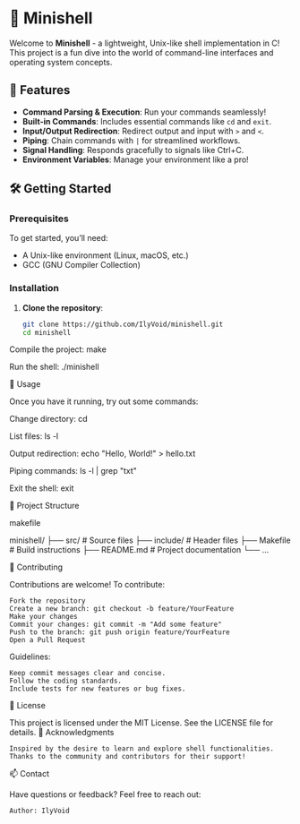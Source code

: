 # 🐚 Minishell

Welcome to **Minishell** - a lightweight, Unix-like shell implementation in C! This project is a fun dive into the world of command-line interfaces and operating system concepts. 

## 🚀 Features

- **Command Parsing & Execution**: Run your commands seamlessly!
- **Built-in Commands**: Includes essential commands like `cd` and `exit`.
- **Input/Output Redirection**: Redirect output and input with `>` and `<`.
- **Piping**: Chain commands with `|` for streamlined workflows.
- **Signal Handling**: Responds gracefully to signals like Ctrl+C.
- **Environment Variables**: Manage your environment like a pro!

## 🛠️ Getting Started

### Prerequisites

To get started, you’ll need:

- A Unix-like environment (Linux, macOS, etc.)
- GCC (GNU Compiler Collection)

### Installation

1. **Clone the repository**:
   ```bash
   git clone https://github.com/IlyVoid/minishell.git
   cd minishell

Compile the project:
make

Run the shell:
./minishell

🎉 Usage

Once you have it running, try out some commands:

Change directory:
cd <directory>

List files:
ls -l

Output redirection:
echo "Hello, World!" > hello.txt

Piping commands:
ls -l | grep "txt"

Exit the shell:
    exit

📂 Project Structure

makefile

minishell/
├── src/             # Source files
├── include/         # Header files
├── Makefile         # Build instructions
├── README.md        # Project documentation
└── ...

🤝 Contributing

Contributions are welcome! To contribute:

    Fork the repository
    Create a new branch: git checkout -b feature/YourFeature
    Make your changes
    Commit your changes: git commit -m "Add some feature"
    Push to the branch: git push origin feature/YourFeature
    Open a Pull Request

Guidelines:

    Keep commit messages clear and concise.
    Follow the coding standards.
    Include tests for new features or bug fixes.

📜 License

This project is licensed under the MIT License. See the LICENSE file for details.
🙌 Acknowledgments

    Inspired by the desire to learn and explore shell functionalities.
    Thanks to the community and contributors for their support!

📫 Contact

Have questions or feedback? Feel free to reach out:

    Author: IlyVoid
